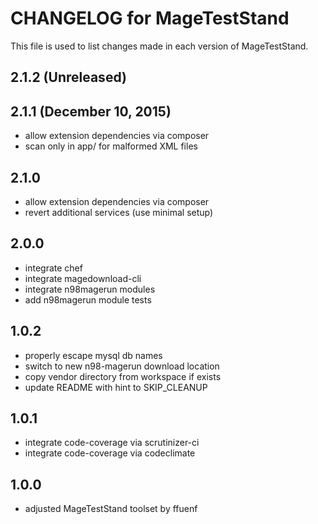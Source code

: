 # CHANGELOG for MageTestStand

This file is used to list changes made in each version of MageTestStand.

## 2.1.2 (Unreleased)

## 2.1.1 (December 10, 2015)
- allow extension dependencies via composer
- scan only in app/ for malformed XML files

## 2.1.0
- allow extension dependencies via composer
- revert additional services (use minimal setup)

## 2.0.0
- integrate chef
- integrate magedownload-cli
- integrate n98magerun modules
- add n98magerun module tests

## 1.0.2
- properly escape mysql db names
- switch to new n98-magerun download location
- copy vendor directory from workspace if exists
- update README with hint to SKIP_CLEANUP

## 1.0.1
- integrate code-coverage via scrutinizer-ci
- integrate code-coverage via codeclimate

## 1.0.0
- adjusted MageTestStand toolset by ffuenf
